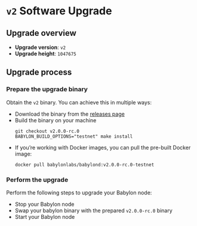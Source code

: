 # `v2` Software Upgrade

## Upgrade overview

- **Upgrade version**: `v2`
- **Upgrade height**: `1047675`

## Upgrade process

### Prepare the upgrade binary

Obtain the `v2` binary. You can achieve this in multiple ways:
  - Download the binary from the [releases
    page](https://github.com/babylonlabs-io/babylon/releases/tag/v2.0.0-rc.0)
  - Build the binary on your machine
    ```shell
    git checkout v2.0.0-rc.0
    BABYLON_BUILD_OPTIONS="testnet" make install
    ```
  - If you’re working with Docker images, you can pull the pre-built Docker image:
    ```shell
    docker pull babylonlabs/babylond:v2.0.0-rc.0-testnet
    ```

### Perform the upgrade

Perform the following steps to upgrade your Babylon node:
* Stop your Babylon node
* Swap your babylon binary with the prepared `v2.0.0-rc.0` binary
* Start your Babylon node
